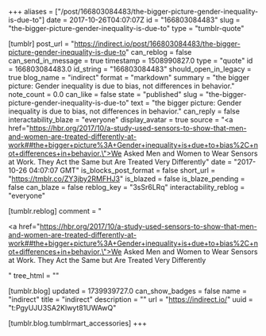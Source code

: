 +++
aliases = ["/post/166803084483/the-bigger-picture-gender-inequality-is-due-to"]
date = 2017-10-26T04:07:07Z
id = "166803084483"
slug = "the-bigger-picture-gender-inequality-is-due-to"
type = "tumblr-quote"

[tumblr]
post_url = "https://indirect.io/post/166803084483/the-bigger-picture-gender-inequality-is-due-to"
can_reblog = false
can_send_in_message = true
timestamp = 1508990827.0
type = "quote"
id = 166803084483.0
id_string = "166803084483"
should_open_in_legacy = true
blog_name = "indirect"
format = "markdown"
summary = "the bigger picture: Gender inequality is due to bias, not differences in behavior."
note_count = 0.0
can_like = false
state = "published"
slug = "the-bigger-picture-gender-inequality-is-due-to"
text = "the bigger picture: Gender inequality is due to bias, not differences in behavior."
can_reply = false
interactability_blaze = "everyone"
display_avatar = true
source = "<a href=\"https://hbr.org/2017/10/a-study-used-sensors-to-show-that-men-and-women-are-treated-differently-at-work##the+bigger+picture%3A+Gender+inequality+is+due+to+bias%2C+not+differences+in+behavior.\">We Asked Men and Women to Wear Sensors at Work. They Act the Same but Are Treated Very Differently</a>"
date = "2017-10-26 04:07:07 GMT"
is_blocks_post_format = false
short_url = "https://tmblr.co/ZY3jby2RMFHJ3"
is_blazed = false
is_blaze_pending = false
can_blaze = false
reblog_key = "3sSr6LRq"
interactability_reblog = "everyone"

[tumblr.reblog]
comment = "<p><a href=\"https://hbr.org/2017/10/a-study-used-sensors-to-show-that-men-and-women-are-treated-differently-at-work##the+bigger+picture%3A+Gender+inequality+is+due+to+bias%2C+not+differences+in+behavior.\">We Asked Men and Women to Wear Sensors at Work. They Act the Same but Are Treated Very Differently</a></p>"
tree_html = ""

[tumblr.blog]
updated = 1739939727.0
can_show_badges = false
name = "indirect"
title = "indirect"
description = ""
url = "https://indirect.io/"
uuid = "t:PgyUJU3SA2Klwyt81UWAwQ"

[tumblr.blog.tumblrmart_accessories]
+++
